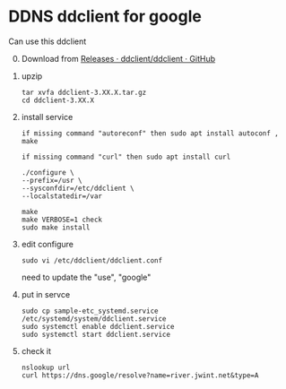 DDNS ddclient for google
===============
Can use this ddclient

0. Download from [Releases · ddclient/ddclient · GitHub](https://github.com/ddclient/ddclient/releases)

1. upzip
   
   ```
   tar xvfa ddclient-3.XX.X.tar.gz
   cd ddclient-3.XX.X
   ```

2. install service
   
   ```
   if missing command "autoreconf" then sudo apt install autoconf , make
   
   if missing command "curl" then sudo apt install curl
   
   ./configure \
   --prefix=/usr \
   --sysconfdir=/etc/ddclient \
   --localstatedir=/var
   
   make
   make VERBOSE=1 check
   sudo make install
   ```

3. edit configure
   
   ```
   sudo vi /etc/ddclient/ddclient.conf
   ```
   
    need to update the 
    "use", "google"

4. put in servce
   
   ```
   sudo cp sample-etc_systemd.service /etc/systemd/system/ddclient.service
   sudo systemctl enable ddclient.service
   sudo systemctl start ddclient.service
   ```

5. check it
   
   ```
   nslookup url
   curl https://dns.google/resolve?name=river.jwint.net&type=A
   ```
